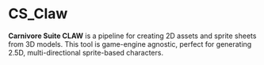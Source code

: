 # CS_Claw
**Carnivore Suite CLAW** is a pipeline for creating 2D assets and sprite sheets from 3D models. This tool is game-engine agnostic, perfect for generating 2.5D, multi-directional sprite-based characters.
